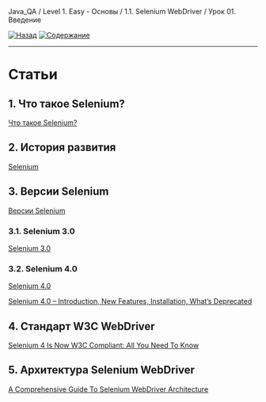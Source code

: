 Java_QA / Level 1. Easy - Основы / 1.1. Selenium WebDriver / Урок 01. Введение

[![Назад](https://img.shields.io/badge/-%D0%9D%D0%B0%D0%B7%D0%B0%D0%B4-brightgreen)](2.%20Задание.md)
[![Содержание](https://img.shields.io/badge/-%D0%A1%D0%BE%D0%B4%D0%B5%D1%80%D0%B6%D0%B0%D0%BD%D0%B8%D0%B5-purple)](README.md)

***

# Статьи

## 1. Что такое Selenium?

[Что такое Selenium?](https://www.software-testing.ru/library/testing/functional-testing/1737-what-is-selenium)

## 2. История развития

[Selenium](https://ru.wikipedia.org/wiki/Selenium)

## 3. Версии Selenium

[Версии Selenium](https://www.perfecto.io/blog/selenium-latest-version-selenium-releases)

### 3.1. Selenium 3.0

[Selenium 3.0](https://seleniumhq.wordpress.com/2016/10/13/selenium-3-0-out-now/)

### 3.2.  Selenium 4.0

[Selenium 4.0](https://habr.com/ru/company/otus/blog/452198/)

[Selenium 4.0 – Introduction, New Features, Installation, What’s Deprecated](https://www.softwaretestingmaterial.com/selenium-4/)

## 4. Стандарт W3C WebDriver

[Selenium 4 Is Now W3C Compliant: All You Need To Know](https://www.lambdatest.com/blog/selenium4-w3c-webdriver-protocol/)

## 5. Архитектура Selenium WebDriver

[A Comprehensive Guide To Selenium WebDriver Architecture](https://medium.com/edureka/selenium-webdriver-architecture-565e2db26dd5)